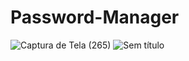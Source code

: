 # Password-Manager
![Captura de Tela (265)](https://user-images.githubusercontent.com/84150755/146288543-b0236c03-06a5-4313-9ab3-c6f9cf697eb6.png)
![Sem título](https://user-images.githubusercontent.com/84150755/146288551-32cc8837-88d7-4763-9c67-09765650293b.png)
